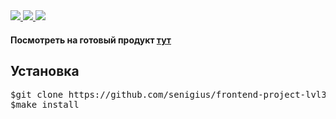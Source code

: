 <div>
	<a href="https://github.com/senigius/frontend-project-lvl3/actions">
		<img src="https://github.com/senigius/frontend-project-lvl3/workflows/hexlet-check/badge.svg" />
	</a>
    <a href="https://github.com/senigius/frontend-project-lvl3/actions">
		<img src="https://github.com/senigius/frontend-project-lvl3/workflows/linter-check/badge.svg" />
	</a>
    <a href="https://codeclimate.com/github/senigius/frontend-project-lvl3/maintainability">
	<img src="https://api.codeclimate.com/v1/badges/84f3e7252b16166e2c80/maintainability" />
	</a>
</div>

<h4>Посмотреть на готовый продукт <a href="https://frontend-project-lvl3-kappa-rust.vercel.app/">тут</a></h4>

<h2>Установка</h2>
	<pre>$git clone https://github.com/senigius/frontend-project-lvl3.git</br>$make install</pre>

